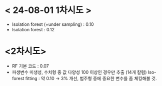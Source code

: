 # < 24-08-01 1차시도 >
 - Isolation forest (+under sampling) : 0.10
 - Isolation forest : 0.12

# <2차시도>
 - RF 기본 코드 : 0.07
 - 파생변수 미생성, 수치형 중 값 다양성 100 이상인 경우만 추출 (14개 칼럼) Iso-forest fitting : 약 0.10
→ 3% 개선, 범주형 중에 중요한 변수를 좀 체킹해볼 것.
